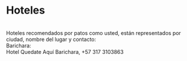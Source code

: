 # Hoteles
</br>
Hoteles recomendados por patos como usted, están representados por ciudad, nombre del lugar y contacto:
</br>
Barichara:</br>
Hotel Quedate Aquí Barichara, +57 317 3103863</br>
</br>

